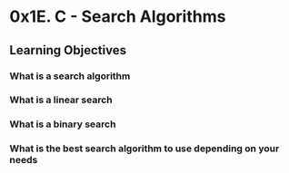 # 0x1E. C - Search Algorithms
## Learning Objectives
### What is a search algorithm
### What is a linear search
### What is a binary search
### What is the best search algorithm to use depending on your needs
